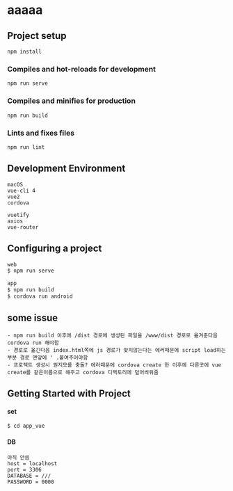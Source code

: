 # aaaaa

## Project setup
```
npm install
```

### Compiles and hot-reloads for development
```
npm run serve
```

### Compiles and minifies for production
```
npm run build
```

### Lints and fixes files
```
npm run lint
```



## Development Environment
```
macOS
vue-cli 4
vue2
cordova

vuetify
axios
vue-router

```

## Configuring a project

```bash
web
$ npm run serve

app
$ npm run build
$ cordova run android
```

## some issue
```
- npm run build 이후에 /dist 경로에 생성된 파일을 /www/dist 경로로 옮겨준다음 cordova run 해야함
- 경로로 옮긴다음 index.html쪽에 js 경로가 맞지않는다는 에러때문에 script load하는부분 경로 맨앞에 ' .붙여주어야함
- 프로젝트 생성시 뭔지모를 충돌? 에러때문에 cordova create 한 이후에 다른곳에 vue create를 같은이름으로 해주고 cordova 디렉토리에 덮어씌워줌 
```

## Getting Started with Project

#### set
```bash
$ cd app_vue
```

#### DB
```
아직 안씀
host = localhost
port = 3306
DATABASE = ///
PASSWORD = 0000
```


